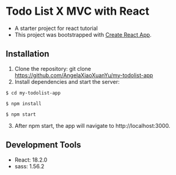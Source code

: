 # Todo List X MVC with React

- A starter project for react tutorial
- This project was bootstrapped with [Create React App](https://github.com/facebook/create-react-app).


## Installation
1. Clone the repository: git clone https://github.com/AngelaXiaoXuanYu/my-todolist-app
1. Install dependencies and start the server:
```
$ cd my-todolist-app
```
```
$ npm install
```
```
$ npm start
```

3. After npm start, the app will navigate to http://localhost:3000.


## Development Tools
- React: 18.2.0
- sass: 1.56.2